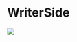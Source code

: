 # WriterSide
<a data-fancybox title='' href='https://gitee.com/jinjun/numerocode-images/raw/master/2025-07-07-6QndAp.png' >![](https://gitee.com/jinjun/numerocode-images/raw/master/2025-07-07-6QndAp.png)</a>

## 